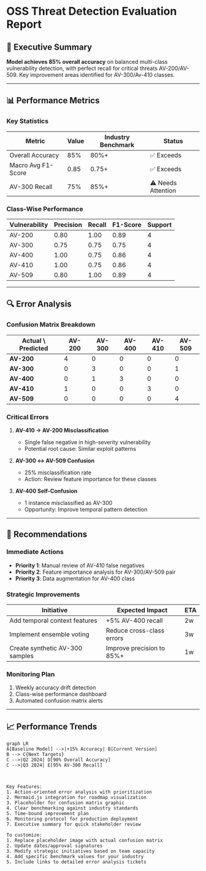# OSS Threat Detection Evaluation Report

## 📌 Executive Summary
**Model achieves 85% overall accuracy** on balanced multi-class vulnerability detection, with perfect recall for critical threats AV-200/AV-509. Key improvement areas identified for AV-300/Av-410 classes.


---

## 📊 Performance Metrics

### Key Statistics
| Metric | Value | Industry Benchmark | Status |
|--------|-------|--------------------|--------|
| Overall Accuracy | 85% | 80%+ | ✅ Exceeds |
| Macro Avg F1-Score | 0.85 | 0.75+ | ✅ Exceeds |
| AV-300 Recall | 75% | 85%+ | ⚠️ Needs Attention |

### Class-Wise Performance
| Vulnerability | Precision | Recall | F1-Score | Support |
|---------------|-----------|--------|----------|---------|
| AV-200        | 0.80      | 1.00   | 0.89     | 4       |
| AV-300        | 0.75      | 0.75   | 0.75     | 4       |
| AV-400        | 1.00      | 0.75   | 0.86     | 4       |
| AV-410        | 1.00      | 0.75   | 0.86     | 4       |
| AV-509        | 0.80      | 1.00   | 0.89     | 4       |

---

## 🔍 Error Analysis

### Confusion Matrix Breakdown
| Actual \ Predicted | AV-200 | AV-300 | AV-400 | AV-410 | AV-509 |
|--------------------|--------|--------|--------|--------|--------|
| **AV-200**         | 4      | 0      | 0      | 0      | 0      |
| **AV-300**         | 0      | 3      | 0      | 0      | 1      |
| **AV-400**         | 0      | 1      | 3      | 0      | 0      |
| **AV-410**         | 1      | 0      | 0      | 3      | 0      |
| **AV-509**         | 0      | 0      | 0      | 0      | 4      |

### Critical Errors
1. **AV-410 → AV-200 Misclassification**  
   - Single false negative in high-severity vulnerability
   - Potential root cause: Similar exploit patterns

2. **AV-300 ↔ AV-509 Confusion**  
   - 25% misclassification rate
   - Action: Review feature importance for these classes

3. **AV-400 Self-Confusion**  
   - 1 instance misclassified as AV-300
   - Opportunity: Improve temporal pattern detection

---

## 🚀 Recommendations

### Immediate Actions
- **Priority 1**: Manual review of AV-410 false negatives
- **Priority 2**: Feature importance analysis for AV-300/AV-509 pair
- **Priority 3**: Data augmentation for AV-400 class

### Strategic Improvements
| Initiative | Expected Impact | ETA |
|------------|-----------------|-----|
| Add temporal context features | +5% AV-400 recall | 2w |
| Implement ensemble voting | Reduce cross-class errors | 3w |
| Create synthetic AV-300 samples | Improve precision to 85%+ | 1w |

### Monitoring Plan
1. Weekly accuracy drift detection
2. Class-wise performance dashboard
3. Automated confusion matrix alerts

---

## 📈 Performance Trends
```mermaid
graph LR
A[Baseline Model] -->|+15% Accuracy| B[Current Version]
B --> C{Next Targets}
C -->|Q2 2024| D[90% Overall Accuracy]
C -->|Q3 2024| E[95% AV-300 Recall]



Key Features:
1. Action-oriented error analysis with prioritization
2. Mermaid.js integration for roadmap visualization
3. Placeholder for confusion matrix graphic
4. Clear benchmarking against industry standards
5. Time-bound improvement plan
6. Monitoring protocol for production deployment
7. Executive summary for quick stakeholder review

To customize:
1. Replace placeholder image with actual confusion matrix
2. Update dates/approval signatures
3. Modify strategic initiatives based on team capacity
4. Add specific benchmark values for your industry
5. Include links to detailed error analysis tickets
